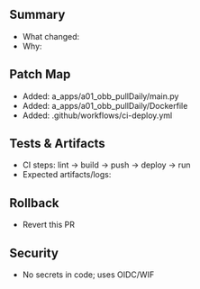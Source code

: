 ## Summary
- What changed:
- Why:

## Patch Map
- Added: a_apps/a01_obb_pullDaily/main.py
- Added: a_apps/a01_obb_pullDaily/Dockerfile
- Added: .github/workflows/ci-deploy.yml

## Tests & Artifacts
- CI steps: lint → build → push → deploy → run
- Expected artifacts/logs:

## Rollback
- Revert this PR

## Security
- No secrets in code; uses OIDC/WIF
